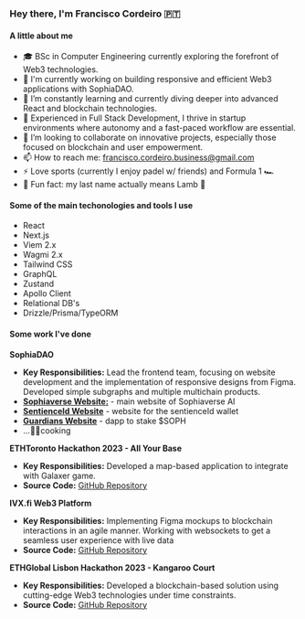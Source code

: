 ### Hey there, I'm Francisco Cordeiro 🇵🇹

#### A little about me
- 🎓 BSc in Computer Engineering currently exploring the forefront of Web3 technologies.
- 🔭 I'm currently working on building responsive and efficient Web3 applications with SophiaDAO.
- 🌱 I’m constantly learning and currently diving deeper into advanced React and blockchain technologies.
- 💼 Experienced in Full Stack Development, I thrive in startup environments where autonomy and a fast-paced workflow are essential.
- 👯 I’m looking to collaborate on innovative projects, especially those focused on blockchain and user empowerment.
- 📫 How to reach me: [francisco.cordeiro.business@gmail.com](mailto:francisco.cordeiro.business@gmail.com)
- ⚡ Love sports (currently I enjoy padel w/ friends) and Formula 1 🏎️
- 💭 Fun fact: my last name actually means Lamb 🐑

#### Some of the main techonologies and tools I use
- React
- Next.js
- Viem 2.x
- Wagmi 2.x
- Tailwind CSS
- GraphQL
- Zustand
- Apollo Client
- Relational DB's
- Drizzle/Prisma/TypeORM

#### Some work I've done

**SophiaDAO**
- **Key Responsibilities:** Lead the frontend team, focusing on website development and the implementation of responsive designs from Figma. Developed simple subgraphs and multiple multichain products.
- [**Sophiaverse Website:**](https://www.sophiaverse.ai/) - main website of Sophiaverse AI
- [**SentienceId Website**](https://sentience.id/) - website for the sentienceId wallet
- [**Guardians Website**](https://guardians.sentience.id/) - dapp to stake $SOPH
- ...🧑‍🍳cooking

**ETHToronto Hackathon 2023 - All Your Base**
- **Key Responsibilities:** Developed a map-based application to integrate with Galaxer game.
- **Source Code:** [GitHub Repository](https://github.com/GalaxerGames/AllYourBase)

**IVX.fi Web3 Platform**
- **Key Responsibilities:** Implementing Figma mockups to blockchain interactions in an agile manner. Working with websockets to get a seamless user experience with live data 
- **Source Code:** [GitHub Repository](https://github.com/c0rdeiro/amm_frontend)

**ETHGlobal Lisbon Hackathon 2023 - Kangaroo Court**
- **Key Responsibilities:** Developed a blockchain-based solution using cutting-edge Web3 technologies under time constraints.
- **Source Code:** [GitHub Repository](https://github.com/Kangaroo-Court/kc-frontend)
